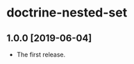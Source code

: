 doctrine-nested-set
===================

1.0.0 [2019-06-04]
------------------

- The first release.
